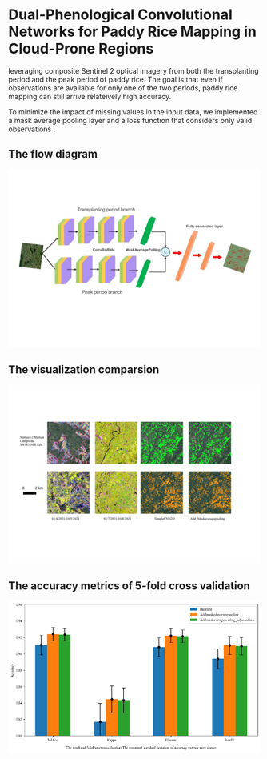 # Dual-Phenological Convolutional Networks for Paddy Rice Mapping in Cloud-Prone Regions

leveraging composite Sentinel 2 optical imagery from both the transplanting period and the peak period of paddy rice.  The goal is that even if observations are available for only one of the two periods, paddy rice mapping can still arrive relateively high accuracy.

To minimize the impact of missing values in the input data, we implemented a mask average pooling layer and a loss function that considers only valid observations .
## The flow diagram
![flow](./src/assets/Flow.jpg)
## The visualization comparsion
![comparison](./src/assets/comparsion.png)
## The accuracy metrics of 5-fold cross validation
![accuracy](./src/assets/accuracy.png)


